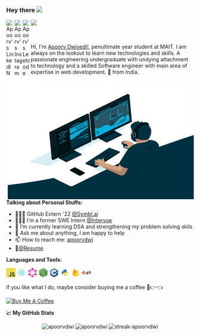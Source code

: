 ### Hey there <img src="https://media.giphy.com/media/hvRJCLFzcasrR4ia7z/giphy.gif" width="25px">

<a href="https://www.linkedin.com/in/apoorvdwi/">
  <img align="left" alt="Apoorv's LinkedIN" width="22px" src="https://raw.githubusercontent.com/peterthehan/peterthehan/master/assets/linkedin.svg" />
</a>

<a href="https://www.instagram.com/apoorv_dwi2506/">
  <img align="left" alt="Apoorv's Instagram" width="22px" src="https://api.iconify.design/akar-icons/instagram-fill.svg?color=white" />
</a>

<a href="https://leetcode.com/apoorvd14/">
  <img align="left" alt="Apoorv's Leetcode" width="22px" src="https://api.iconify.design/simple-icons/leetcode.svg?color=white" />
</a>

![](https://visitor-badge.glitch.me/badge?page_id=apoorvdwi.apoorvdwi)

<br />

Hi, I'm [Apoorv Dwivedi!](https://apoorvdwivedi.live), penultimate year student at MAIT. I am always on the lookout to learn new technologies and skills. A passionate engineering undergraduate with undying attachment to technology and a skilled Software engineer with main area of expertise in web development. 🚀 from India.

  <img align="right" alt="GIF" src="https://github.com/apoorvdwi/apoorvdwi/blob/master/code.gif?raw=true" width="500" height="320" />
  
**Talking about Personal Stuffs:**

- 👨🏽‍💻 GitHub Extern '22 [@Symbl.ai](https://symbl.ai/)
- 👨🏽‍💻 I’m a former SWE Intern [@Intervue](https://www.intervue.io)
- 🌱 I’m currently learning DSA and strengthening my problem solving skils
- 💬 Ask me about anything, I am happy to help
- 📫 How to reach me: [apoorvdwi](https://www.linkedin.com/in/apoorvdwi/)
- 📝[@Resume](https://drive.google.com/file/d/1LwWLEih_UPKxjtZQmQf1zwFVpE1_1hC-/view)

**Languages and Tools:**  

<code><img height="25" src="https://raw.githubusercontent.com/github/explore/80688e429a7d4ef2fca1e82350fe8e3517d3494d/topics/javascript/javascript.png"></code>
<code><img height="25" src="https://raw.githubusercontent.com/github/explore/80688e429a7d4ef2fca1e82350fe8e3517d3494d/topics/react/react.png"></code>
<code><img height="25" src="https://raw.githubusercontent.com/github/explore/5c058a388828bb5fde0bcafd4bc867b5bb3f26f3/topics/graphql/graphql.png"></code>
<code><img height="25" src="https://raw.githubusercontent.com/github/explore/80688e429a7d4ef2fca1e82350fe8e3517d3494d/topics/nodejs/nodejs.png"></code>
<code><img height="25" src="https://raw.githubusercontent.com/github/explore/80688e429a7d4ef2fca1e82350fe8e3517d3494d/topics/cpp/cpp.png"></code>
<code><img height="25" src="https://raw.githubusercontent.com/github/explore/80688e429a7d4ef2fca1e82350fe8e3517d3494d/topics/python/python.png"></code>
<code><img height="25" src="https://raw.githubusercontent.com/github/explore/80688e429a7d4ef2fca1e82350fe8e3517d3494d/topics/firebase/firebase.png"></code>
<code><img height="25" src="https://raw.githubusercontent.com/github/explore/80688e429a7d4ef2fca1e82350fe8e3517d3494d/topics/git/git.png"></code>


If you like what I do, maybe consider buying me a coffee 🥺👉👈

<a href="https://www.buymeacoffee.com/apoorvdwi" target="_blank"><img src="https://cdn.buymeacoffee.com/buttons/v2/default-red.png" alt="Buy Me A Coffee" width ="150px" ></a>

**📈 My GitHub Stats**


<div align="center">
  <img height="180px" src="https://github-readme-stats.vercel.app/api?username=apoorvdwi&show_icons=true&theme=gotham" alt="apoorvdwi" />  
  <img height="180px" src="https://github-readme-stats.vercel.app/api/top-langs/?username=apoorvdwi&layout=compact&show_icons=true&theme=gotham&hide=jupyter%20notebook" alt="apoorvdwi" />
  <img height="180px" src="http://github-readme-streak-stats.herokuapp.com?user=apoorvdwi&theme=gotham&hide_border=false&date_format=M%20j%5B%2C%20Y%5D" alt="streak-apoorvdwi" />
</div>

